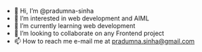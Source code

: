 - 👋 Hi, I’m @pradumna-sinha
- 👀 I’m interested in web development and AIML
- 🌱 I’m currently learning web development
- 💞️ I’m looking to collaborate on any Frontend project
- 📫 How to reach me e-mail me  at pradumna.sinha@gmail.com

<!---
pradumna-sinha/pradumna-sinha is a ✨ special ✨ repository because its `README.md` (this file) appears on your GitHub profile.
You can click the Preview link to take a look at your changes.
--->
